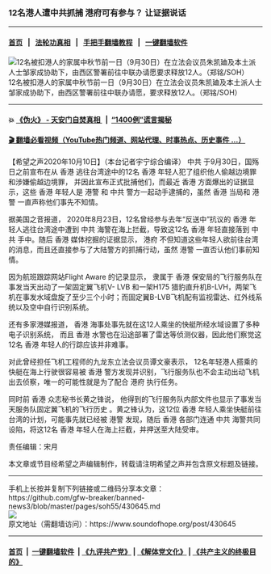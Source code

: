 ### 12名港人遭中共抓捕 港府可有参与？ 让证据说话
------------------------

#### [首页](https://github.com/gfw-breaker/banned-news3/blob/master/README.md) &nbsp;&nbsp;|&nbsp;&nbsp; [法轮功真相](https://github.com/begood0513/basic/blob/master/README.md)  &nbsp;&nbsp;|&nbsp;&nbsp; [手把手翻墙教程](https://github.com/gfw-breaker/guides/wiki)  &nbsp;&nbsp;|&nbsp;&nbsp; [一键翻墙软件](https://github.com/gfw-breaker/nogfw/blob/master/README.md)  



<div><img alt="12名被扣港人的家属中秋节前一日（9月30日）在立法会议员朱凯廸及本土派人士邹家成协助下，由西区警署前往中联办请愿要求释放12人。（郑铭/SOH）" src="https://img.soundofhope.org/2020-09/img_0701-1601475895013.jpg"/>
<br/><figcaption class="caption">
 12名被扣港人的家属中秋节前一日（9月30日）在立法会议员朱凯廸及本土派人士邹家成协助下，由西区警署前往中联办请愿，要求释放12人。（郑铭/SOH）
</figcaption></div><hr/>

#### 💥 [《伪火》 - 天安门自焚真相 ](http://158.247.195.190:10000/videos/blog/weihuo.html)&nbsp; |&nbsp; [“1400例”谎言揭秘  ](http://158.247.195.190:10000/videos/blog/jiexi1400.html)

#### [ 🎬  翻墙必看视频（YouTube热门频道、网站代理、时事热点、历史事件 ...）](https://github.com/gfw-breaker/links/blob/master/banned.md)

<div><div class="Content__Wrapper sc-1bvya0-0 grZQxZ">
 <p class="meta-top">
  <span class="meta">
   【希望之声2020年10月10日】（本台记者宇宁综合编译）
  </span>
  <ok href="/term/1059">
   中共
  </ok>
  于9月30日，国殇日之前宣布在从
  <ok href="/term/1043">
   香港
  </ok>
  逃往台湾途中的12名
  <ok href="/term/1043">
   香港
  </ok>
  年轻人犯了组织他人偷越边境罪和涉嫌偷越边境罪， 并因此宣布正式批捕他们，而最近
  <ok href="/term/1043">
   香港
  </ok>
  方面爆出的证据显示，这些
  <ok href="/term/1043">
   香港
  </ok>
  年轻人是
  <ok href="/term/1985">
   港警
  </ok>
  和
  <ok href="/term/1059">
   中共
  </ok>
  警方一起动手逮捕的，虽然
  <ok href="/term/1043">
   香港
  </ok>
  当局和
  <ok href="/term/1985">
   港警
  </ok>
  一直声称他们事先不知情。
 </p>
 <p>
  据美国之音报道， 2020年8月23日，12名曾经参与去年“反送中”抗议的
  <ok href="/term/1043">
   香港
  </ok>
  年轻人逃往台湾途中遭到
  <ok href="/term/1059">
   中共
  </ok>
  海警在海上拦截，导致这12名
  <ok href="/term/1043">
   香港
  </ok>
  年轻直接落到
  <ok href="/term/1059">
   中共
  </ok>
  手中。随后
  <ok href="/term/1043">
   香港
  </ok>
  媒体挖掘的证据显示，
  <ok href="/term/23060">
   港府
  </ok>
  不但知道这些年轻人欲前往台湾的消息，而且还直接参与了大陆警方的抓捕行动，虽然
  <ok href="/term/1985">
   港警
  </ok>
  一直否认他们事前知情。
 </p>
 <div class="AD_Embed__Wrap-sc-1xslmin-0 igMuqX module desktop">
  <div>
  </div>
 </div>
 <p>
  因为航班跟踪网站Flight Aware 的记录显示， 隶属于
  <ok href="/term/1043">
   香港
  </ok>
  保安局的飞行服务队在事发当天出动了一架固定翼飞机V- LVB 和一架H175 猎豹直升机B-LVH，两架飞机在事发水域盘旋了至少三个小时；而固定翼B-LVB飞机配有监视雷达、红外线系统以及空中自行识别系统。
 </p>
 <p>
  还有多家港媒报道，
  <ok href="/term/1043">
   香港
  </ok>
  海事处事先就在这12人乘坐的快艇所经水域设置了多种电子识别系统， 而且
  <ok href="/term/1043">
   香港
  </ok>
  水警也在沿途部署了雷达等侦测仪器，因此他们察觉这12名
  <ok href="/term/1043">
   香港
  </ok>
  年轻人的行踪应该并非难事。
 </p>
 <p>
  对此曾经担任飞机工程师的九龙东立法会议员谭文豪表示， 12名年轻港人搭乘的快艇在海上行驶很容易被
  <ok href="/term/1043">
   香港
  </ok>
  警方发现并识别，飞行服务队也不会主动出动飞机出去侦察，唯一的可能性就是为了配合
  <ok href="/term/23060">
   港府
  </ok>
  执行任务。
 </p>
 <p>
  同时前
  <ok href="/term/1043">
   香港
  </ok>
  众志秘书长黄之锋说， 他得到的飞行服务队内部文件也显示了事发当天服务队固定翼飞机的飞行历史 。黄之锋认为，这12位
  <ok href="/term/1043">
   香港
  </ok>
  年轻人乘坐快艇前往台湾的计划，可能事先就已经被
  <ok href="/term/1985">
   港警
  </ok>
  发现，随后
  <ok href="/term/1043">
   香港
  </ok>
  各部门连通
  <ok href="/term/1059">
   中共
  </ok>
  海警共同设陷，将这12名
  <ok href="/term/1043">
   香港
  </ok>
  年轻人在海上拦截，并押送至大陆受审。
 </p>
 <p class="meta-btm">
  责任编辑：宋月
 </p>
 <p class="meta-btm">
  本文章或节目经希望之声编辑制作，转载请注明希望之声并包含原文标题及链接。
 </p>
</div>
</div>
<hr/>
手机上长按并复制下列链接或二维码分享本文章：<br/>
https://github.com/gfw-breaker/banned-news3/blob/master/pages/soh55/430645.md <br/>
<a href='https://github.com/gfw-breaker/banned-news3/blob/master/pages/soh55/430645.md'><img src='https://github.com/gfw-breaker/banned-news3/blob/master/pages/soh55/430645.md.png'/></a> <br/>
原文地址（需翻墙访问）：https://www.soundofhope.org/post/430645


------------------------
#### [首页](https://github.com/gfw-breaker/banned-news3/blob/master/README.md) &nbsp;|&nbsp; [一键翻墙软件](https://github.com/gfw-breaker/nogfw/blob/master/README.md) &nbsp;| [《九评共产党》](https://github.com/gfw-breaker/9ping.md/blob/master/README.md#九评之一评共产党是什么) | [《解体党文化》](https://github.com/gfw-breaker/jtdwh.md/blob/master/README.md) | [《共产主义的终极目的》](https://github.com/gfw-breaker/gczydzjmd.md/blob/master/README.md)


<img src='http://gfw-breaker.win/banned-news3/pages/soh55/430645.md' width='0px' height='0px'/>